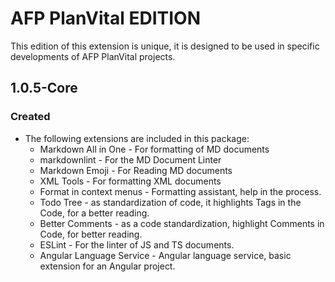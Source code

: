# AFP PlanVital EDITION

This edition of this extension is unique, it is designed to be used in specific developments of AFP PlanVital projects.

## 1.0.5-Core

### Created

* The following extensions are included in this package:
  * Markdown All in One - For formatting of MD documents
  * markdownlint - For the MD Document Linter
  * Markdown Emoji - For Reading MD documents
  * XML Tools - For formatting XML documents
  * Format in context menus - Formatting assistant, help in the process.
  * Todo Tree - as standardization of code, it highlights Tags in the Code, for a better reading.
  * Better Comments - as a code standardization, highlight Comments in Code, for better reading.
  * ESLint - For the linter of JS and TS documents.
  * Angular Language Service - Angular language service, basic extension for an Angular project.
